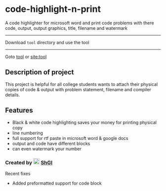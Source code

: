 # code-highlight-n-print
A code highlighter for microsoft word and print code problems with there code, output, output graphics, title, filename and watermark

<hr>

Download `tool` directory and use the tool

<hr>

Goto [tool](tool/) or [site:tool](http://sgi-capp-at2.github.io/code-highlight-n-print/tool)

## Description of project

This project is helpful for all college students wants to attach their physical copies of code & output with problem statement, filename and compiler details.

## Features

- Black & white code highlighting saves your money for printing physical copy
- line numbering 
- full support for rtf paste in microsoft word & google docs
- output and code have different blocks
- can even watermark your number

### Created by <img src="https://avatars.githubusercontent.com/u/77089227?s=40&v=4" height="20px"/> [ShGI](https://github.com/SGI-CAPP-AT2)

Recent fixes
- Added preformatted support for code block
